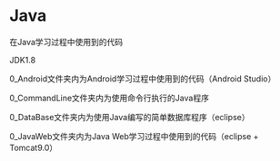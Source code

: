 # Java
在Java学习过程中使用到的代码

JDK1.8

0_Android文件夹内为Android学习过程中使用到的代码（Android Studio）

0_CommandLine文件夹内为使用命令行执行的Java程序

0_DataBase文件夹内为使用Java编写的简单数据库程序（eclipse）

0_JavaWeb文件夹内为Java Web学习过程中使用到的代码（eclipse + Tomcat9.0）
